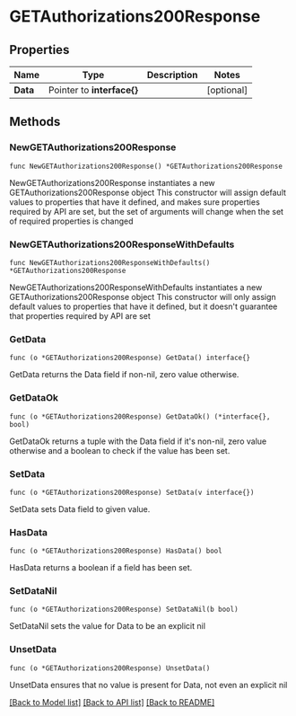 # GETAuthorizations200Response

## Properties

Name | Type | Description | Notes
------------ | ------------- | ------------- | -------------
**Data** | Pointer to **interface{}** |  | [optional] 

## Methods

### NewGETAuthorizations200Response

`func NewGETAuthorizations200Response() *GETAuthorizations200Response`

NewGETAuthorizations200Response instantiates a new GETAuthorizations200Response object
This constructor will assign default values to properties that have it defined,
and makes sure properties required by API are set, but the set of arguments
will change when the set of required properties is changed

### NewGETAuthorizations200ResponseWithDefaults

`func NewGETAuthorizations200ResponseWithDefaults() *GETAuthorizations200Response`

NewGETAuthorizations200ResponseWithDefaults instantiates a new GETAuthorizations200Response object
This constructor will only assign default values to properties that have it defined,
but it doesn't guarantee that properties required by API are set

### GetData

`func (o *GETAuthorizations200Response) GetData() interface{}`

GetData returns the Data field if non-nil, zero value otherwise.

### GetDataOk

`func (o *GETAuthorizations200Response) GetDataOk() (*interface{}, bool)`

GetDataOk returns a tuple with the Data field if it's non-nil, zero value otherwise
and a boolean to check if the value has been set.

### SetData

`func (o *GETAuthorizations200Response) SetData(v interface{})`

SetData sets Data field to given value.

### HasData

`func (o *GETAuthorizations200Response) HasData() bool`

HasData returns a boolean if a field has been set.

### SetDataNil

`func (o *GETAuthorizations200Response) SetDataNil(b bool)`

 SetDataNil sets the value for Data to be an explicit nil

### UnsetData
`func (o *GETAuthorizations200Response) UnsetData()`

UnsetData ensures that no value is present for Data, not even an explicit nil

[[Back to Model list]](../README.md#documentation-for-models) [[Back to API list]](../README.md#documentation-for-api-endpoints) [[Back to README]](../README.md)


